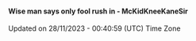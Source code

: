 #### Wise man says only fool rush in - McKidKneeKaneSir
Updated on 28/11/2023 - 00:40:59 (UTC) Time Zone
